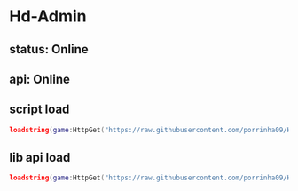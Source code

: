 # Hd-Admin

## status: Online 
## api: Online

## script load
```lua
loadstring(game:HttpGet("https://raw.githubusercontent.com/porrinha09/Hd-Admin/main/HdAdmin.lua",true))()
```
 
## lib api load
```lua
loadstring(game:HttpGet("https://raw.githubusercontent.com/porrinha09/Hd-Admin/main/api%20load.lua",true))()
```
